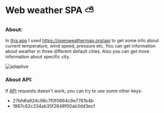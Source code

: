 # Web weather SPA :partly_sunny:

### About:
In [this app](https://dantrofimov.github.io/weather-app/#/) I used https://openweathermap.org/api to get some info about current temperature, wind speed, pressure etc. You can get information about weather in three different  default cities. Also you can get more information about specific city.


![adaptive](https://github.com/chackydude/weather-app/raw/master/weather-app/public/gifs/adaptive-2.gif)

### About API:

If [API](https://openweathermap.org/api) requests doesn't work, you can try to use some other keys:
* 27bfdfa924c98c7f0f0664c9e7761b4b
* 1867c62c334ab35f2648f00ab3dd3ecf
